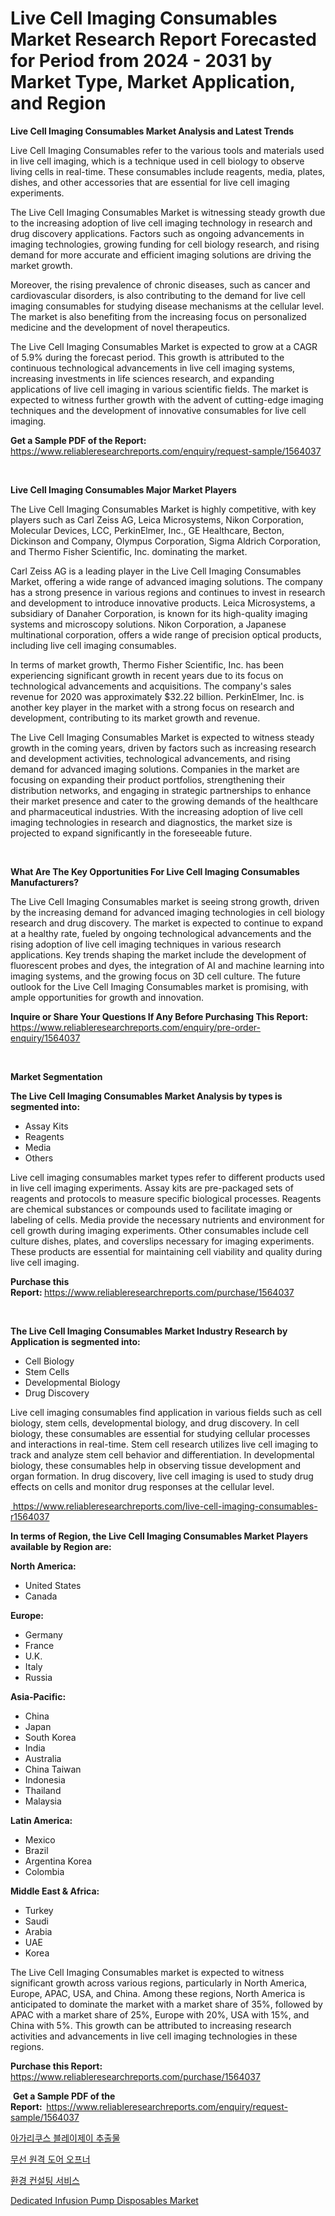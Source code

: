 <p><h1>Live Cell Imaging Consumables Market Research Report Forecasted for Period from 2024 -  2031 by Market Type, Market Application, and Region</h1></p><p><strong>Live Cell Imaging Consumables Market Analysis and Latest Trends</strong></p>
<p><p>Live Cell Imaging Consumables refer to the various tools and materials used in live cell imaging, which is a technique used in cell biology to observe living cells in real-time. These consumables include reagents, media, plates, dishes, and other accessories that are essential for live cell imaging experiments.</p><p>The Live Cell Imaging Consumables Market is witnessing steady growth due to the increasing adoption of live cell imaging technology in research and drug discovery applications. Factors such as ongoing advancements in imaging technologies, growing funding for cell biology research, and rising demand for more accurate and efficient imaging solutions are driving the market growth.</p><p>Moreover, the rising prevalence of chronic diseases, such as cancer and cardiovascular disorders, is also contributing to the demand for live cell imaging consumables for studying disease mechanisms at the cellular level. The market is also benefiting from the increasing focus on personalized medicine and the development of novel therapeutics.</p><p>The Live Cell Imaging Consumables Market is expected to grow at a CAGR of 5.9% during the forecast period. This growth is attributed to the continuous technological advancements in live cell imaging systems, increasing investments in life sciences research, and expanding applications of live cell imaging in various scientific fields. The market is expected to witness further growth with the advent of cutting-edge imaging techniques and the development of innovative consumables for live cell imaging.</p></p>
<p><strong>Get a Sample PDF of the Report:&nbsp;</strong> <a href="https://www.reliableresearchreports.com/enquiry/request-sample/1564037">https://www.reliableresearchreports.com/enquiry/request-sample/1564037</a></p>
<p>&nbsp;</p>
<p><strong>Live Cell Imaging Consumables Major Market Players</strong></p>
<p><p>The Live Cell Imaging Consumables Market is highly competitive, with key players such as Carl Zeiss AG, Leica Microsystems, Nikon Corporation, Molecular Devices, LCC, PerkinElmer, Inc., GE Healthcare, Becton, Dickinson and Company, Olympus Corporation, Sigma Aldrich Corporation, and Thermo Fisher Scientific, Inc. dominating the market.</p><p>Carl Zeiss AG is a leading player in the Live Cell Imaging Consumables Market, offering a wide range of advanced imaging solutions. The company has a strong presence in various regions and continues to invest in research and development to introduce innovative products. Leica Microsystems, a subsidiary of Danaher Corporation, is known for its high-quality imaging systems and microscopy solutions. Nikon Corporation, a Japanese multinational corporation, offers a wide range of precision optical products, including live cell imaging consumables.</p><p>In terms of market growth, Thermo Fisher Scientific, Inc. has been experiencing significant growth in recent years due to its focus on technological advancements and acquisitions. The company's sales revenue for 2020 was approximately $32.22 billion. PerkinElmer, Inc. is another key player in the market with a strong focus on research and development, contributing to its market growth and revenue.</p><p>The Live Cell Imaging Consumables Market is expected to witness steady growth in the coming years, driven by factors such as increasing research and development activities, technological advancements, and rising demand for advanced imaging solutions. Companies in the market are focusing on expanding their product portfolios, strengthening their distribution networks, and engaging in strategic partnerships to enhance their market presence and cater to the growing demands of the healthcare and pharmaceutical industries. With the increasing adoption of live cell imaging technologies in research and diagnostics, the market size is projected to expand significantly in the foreseeable future.</p></p>
<p>&nbsp;</p>
<p><strong>What Are The Key Opportunities For Live Cell Imaging Consumables Manufacturers?</strong></p>
<p><p>The Live Cell Imaging Consumables market is seeing strong growth, driven by the increasing demand for advanced imaging technologies in cell biology research and drug discovery. The market is expected to continue to expand at a healthy rate, fueled by ongoing technological advancements and the rising adoption of live cell imaging techniques in various research applications. Key trends shaping the market include the development of fluorescent probes and dyes, the integration of AI and machine learning into imaging systems, and the growing focus on 3D cell culture. The future outlook for the Live Cell Imaging Consumables market is promising, with ample opportunities for growth and innovation.</p></p>
<p><strong>Inquire or Share Your Questions If Any Before Purchasing This Report:</strong> <a href="https://www.reliableresearchreports.com/enquiry/pre-order-enquiry/1564037">https://www.reliableresearchreports.com/enquiry/pre-order-enquiry/1564037</a></p>
<p>&nbsp;</p>
<p><strong>Market Segmentation</strong></p>
<p><strong>The Live Cell Imaging Consumables Market Analysis by types is segmented into:</strong></p>
<p><ul><li>Assay Kits</li><li>Reagents</li><li>Media</li><li>Others</li></ul></p>
<p><p>Live cell imaging consumables market types refer to different products used in live cell imaging experiments. Assay kits are pre-packaged sets of reagents and protocols to measure specific biological processes. Reagents are chemical substances or compounds used to facilitate imaging or labeling of cells. Media provide the necessary nutrients and environment for cell growth during imaging experiments. Other consumables include cell culture dishes, plates, and coverslips necessary for imaging experiments. These products are essential for maintaining cell viability and quality during live cell imaging.</p></p>
<p><strong>Purchase this Report:&nbsp;</strong><a href="https://www.reliableresearchreports.com/purchase/1564037">https://www.reliableresearchreports.com/purchase/1564037</a></p>
<p>&nbsp;</p>
<p><strong>The Live Cell Imaging Consumables Market Industry Research by Application is segmented into:</strong></p>
<p><ul><li>Cell Biology</li><li>Stem Cells</li><li>Developmental Biology</li><li>Drug Discovery</li></ul></p>
<p><p>Live cell imaging consumables find application in various fields such as cell biology, stem cells, developmental biology, and drug discovery. In cell biology, these consumables are essential for studying cellular processes and interactions in real-time. Stem cell research utilizes live cell imaging to track and analyze stem cell behavior and differentiation. In developmental biology, these consumables help in observing tissue development and organ formation. In drug discovery, live cell imaging is used to study drug effects on cells and monitor drug responses at the cellular level.</p></p>
<p><a href="https://www.reliableresearchreports.com/live-cell-imaging-consumables-r1564037">&nbsp;https://www.reliableresearchreports.com/live-cell-imaging-consumables-r1564037</a></p>
<p><strong>In terms of Region, the Live Cell Imaging Consumables Market Players available by Region are:</strong></p>
<p>
    <p> <strong> North America: </strong>
        <ul>
            <li>United States</li>
            <li>Canada</li>
        </ul>
        </p> 
    <p> <strong> Europe: </strong>
        <ul>
            <li>Germany</li>
            <li>France</li>
            <li>U.K.</li>
            <li>Italy</li>
            <li>Russia</li>
        </ul>
        </p> 
    <p> <strong> Asia-Pacific: </strong>
        <ul>
            <li>China</li>
            <li>Japan</li>
            <li>South Korea</li>
            <li>India</li>
            <li>Australia</li>
            <li>China Taiwan</li>
            <li>Indonesia</li>
            <li>Thailand</li>
            <li>Malaysia</li>
        </ul>
        </p> 
    <p> <strong> Latin America: </strong>
        <ul>
            <li>Mexico</li>
            <li>Brazil</li>
            <li>Argentina Korea</li>
            <li>Colombia</li>
        </ul>
        </p> 
    <p> <strong> Middle East & Africa: </strong>
        <ul>
            <li>Turkey</li>
            <li>Saudi</li>
            <li>Arabia</li>
            <li>UAE</li>
            <li>Korea</li>
        </ul>
    </p>
    </p>
<p><p>The Live Cell Imaging Consumables market is expected to witness significant growth across various regions, particularly in North America, Europe, APAC, USA, and China. Among these regions, North America is anticipated to dominate the market with a market share of 35%, followed by APAC with a market share of 25%, Europe with 20%, USA with 15%, and China with 5%. This growth can be attributed to increasing research activities and advancements in live cell imaging technologies in these regions.</p></p>
<p><strong>Purchase this Report: </strong><a href="https://www.reliableresearchreports.com/purchase/1564037">https://www.reliableresearchreports.com/purchase/1564037</a></p>
<p>&nbsp;<strong>Get a Sample PDF of the Report:&nbsp;&nbsp;</strong><a href="https://www.reliableresearchreports.com/enquiry/request-sample/1564037">https://www.reliableresearchreports.com/enquiry/request-sample/1564037</a></p>
<p><strong></strong></p>
<p><p><a href="https://github.com/lzrvbyqzftro57/Market-Research-Report-List-2/blob/main/483014046460.md">아가리쿠스 블레이제이 추출물</a></p><p><a href="https://medium.com/@kylearson6756sfvf/%EB%AC%B4%EC%84%A0-%EC%9B%90%EA%B2%A9-%EB%AC%B8-%EA%B0%9C%ED%8F%90-%EC%9E%A5%EC%B9%98-%EC%8B%9C%EC%9E%A5-%EB%B3%B4%EA%B3%A0%EC%84%9C%EB%8A%94-%EC%9D%B4-%EC%8B%9C%EC%9E%A5%EC%9D%98-%EC%B5%9C%EC%8B%A0-%ED%8A%B8%EB%A0%8C%EB%93%9C%EC%99%80-%EC%84%B1%EC%9E%A5-%EA%B8%B0%ED%9A%8C%EB%A5%BC-%EB%B3%B4%EC%97%AC%EC%A4%8D%EB%8B%88%EB%8B%A4-09d5481a93de">무선 원격 도어 오프너</a></p><p><a href="https://medium.com/@bruceabernathy2022/%ED%99%98%EA%B2%BD-%EC%BB%A8%EC%84%A4%ED%8C%85-%EC%84%9C%EB%B9%84%EC%8A%A4-%EC%8B%9C%EC%9E%A5-%EC%84%B1%EA%B3%B5%EC%A0%81%EC%9D%B8-%EB%B9%84%EC%A6%88%EB%8B%88%EC%8A%A4-%EC%A0%84%EB%9E%B5%EC%9D%98-%EC%97%B4%EC%87%A0-2031%EB%85%84%EA%B9%8C%EC%A7%80-%EC%98%88%EC%B8%A1-b3c3d0a609fe">환경 컨설팅 서비스</a></p><p><a href="https://github.com/RoccoManning/Market-Research-Report-List-4/blob/main/dedicated-infusion-pump-disposables-market.md">Dedicated Infusion Pump Disposables Market</a></p></p>